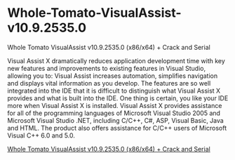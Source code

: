 # Whole-Tomato-VisualAssist-v10.9.2535.0
Whole Tomato VisualAssist v10.9.2535.0 (x86/x64) + Crack and Serial

Visual Assist X dramatically reduces application development time with key new features and improvements to existing features in Visual Studio, allowing you to: Visual Assist increases automation, simplifies navigation and displays vital information as you develop. The features are so well integrated into the IDE that it is difficult to distinguish what Visual Assist X provides and what is built into the IDE. One thing is certain, you like your IDE more when Visual Assist X is installed. Visual Assist X provides assistance for all of the programming languages of Microsoft Visual Studio 2005 and Microsoft Visual Studio .NET, including C/C++, C#, ASP, Visual Basic, Java and HTML. The product also offers assistance for C/C++ users of Microsoft Visual C++ 6.0 and 5.0.

[Whole Tomato VisualAssist v10.9.2535.0 (x86/x64) + Crack and Serial](https://developer.team/dotnet/34904-whole-tomato-visualassist-v10925350-x86x64-crack-and-serial.html)
